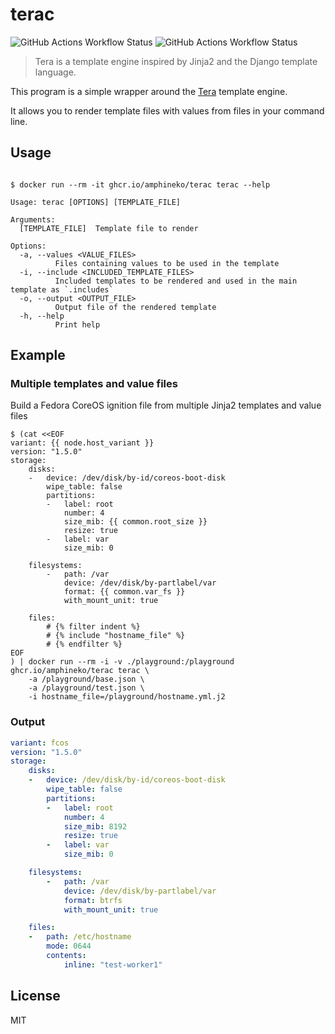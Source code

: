 # terac

![GitHub Actions Workflow Status](https://img.shields.io/github/actions/workflow/status/amphineko/terac/rust.yml?label=rust-build-and-test)
![GitHub Actions Workflow Status](https://img.shields.io/github/actions/workflow/status/amphineko/terac/docker-image.yml?label=docker%20build)

> Tera is a template engine inspired by Jinja2 and the Django template language.

This program is a simple wrapper around the [Tera](https://github.com/Keats/tera) template engine. 

It allows you to render template files with values from files in your command line.

## Usage

```shell

$ docker run --rm -it ghcr.io/amphineko/terac terac --help

Usage: terac [OPTIONS] [TEMPLATE_FILE]

Arguments:
  [TEMPLATE_FILE]  Template file to render

Options:
  -a, --values <VALUE_FILES>
          Files containing values to be used in the template
  -i, --include <INCLUDED_TEMPLATE_FILES>
          Included templates to be rendered and used in the main template as `.includes`
  -o, --output <OUTPUT_FILE>
          Output file of the rendered template
  -h, --help
          Print help

```

## Example

### Multiple templates and value files

Build a Fedora CoreOS ignition file from multiple Jinja2 templates and value files

```console
$ (cat <<EOF
variant: {{ node.host_variant }}
version: "1.5.0"
storage:
    disks:
    -   device: /dev/disk/by-id/coreos-boot-disk
        wipe_table: false
        partitions:
        -   label: root
            number: 4
            size_mib: {{ common.root_size }}
            resize: true
        -   label: var
            size_mib: 0

    filesystems:
        -   path: /var
            device: /dev/disk/by-partlabel/var
            format: {{ common.var_fs }}
            with_mount_unit: true

    files:
        # {% filter indent %}
        # {% include "hostname_file" %}
        # {% endfilter %}
EOF
) | docker run --rm -i -v ./playground:/playground ghcr.io/amphineko/terac terac \
    -a /playground/base.json \
    -a /playground/test.json \
    -i hostname_file=/playground/hostname.yml.j2
```

### Output

```yaml
variant: fcos
version: "1.5.0"
storage:
    disks:
    -   device: /dev/disk/by-id/coreos-boot-disk
        wipe_table: false
        partitions:
        -   label: root
            number: 4
            size_mib: 8192
            resize: true
        -   label: var
            size_mib: 0

    filesystems:
        -   path: /var
            device: /dev/disk/by-partlabel/var
            format: btrfs
            with_mount_unit: true

    files:
    -   path: /etc/hostname
        mode: 0644
        contents:
            inline: "test-worker1"

```

## License

MIT

